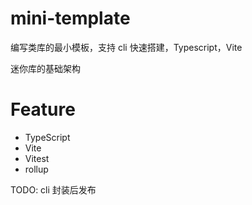# mini-template

编写类库的最小模板，支持 cli 快速搭建，Typescript，Vite

迷你库的基础架构
# Feature

- TypeScript
- Vite
- Vitest
- rollup


TODO: cli 封装后发布